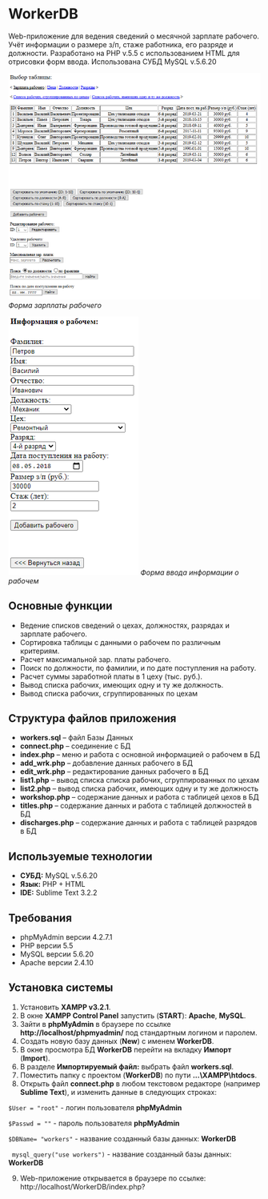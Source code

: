 # WorkerDB

Web-приложение для ведения сведений о месячной зарплате рабочего. Учёт информации о размере з/п, стаже работника, его разряде и должности.
Разработано на PHP v.5.5 с использованием HTML для отрисовки форм ввода. Использована СУБД MySQL v.5.6.20

![alt text](https://github.com/svitosl/screenshots/blob/master/workerdb_main_wnd.png "Форма зарплаты рабочего")
*Форма зарплаты рабочего*

![alt text](https://github.com/svitosl/screenshots/blob/master/workerdb_addwrk_wnd.png "Форма ввода информации о рабочем")
*Форма ввода информации о рабочем*

## Основные функции

* Ведение списков сведений о цехах, должностях, разрядах и зарплате рабочего.
* Сортировка таблицы с данными о рабочем по различным критериям.
* Расчет максимальной зар. платы рабочего.
* Поиск по должности, по фамилии, и по дате поступления на работу.
* Расчет суммы заработной платы в 1 цеху (тыс. руб.).
* Вывод списка рабочих, имеющих одну и ту же должность.
* Вывод списка рабочих, сгруппированных по цехам

## Структура файлов приложения

* **workers.sql** – файл Базы Данных
* **connect.php** – соединение с БД
* **index.php** – меню и работа с основной информацией о рабочем в БД
* **add_wrk.php** – добавление данных рабочего в БД
* **edit_wrk.php** – редактирование данных рабочего в БД
* **list1.php** – вывод списка списка рабочих, сгруппированных по цехам
* **list2.php** – вывод списка рабочих, имеющих одну и ту же должность
* **workshop.php** – содержание данных и работа с таблицей цехов в БД
* **titles.php** – содержание данных и работа с таблицей должностей в БД
* **discharges.php** – содержание данных и работа с таблицей разрядов в БД

## Используемые технологии

* **СУБД:** MySQL v.5.6.20
* **Язык:** PHP + HTML
* **IDE:** Sublime Text 3.2.2

## Требования

* phpMyAdmin версии 4.2.7.1
* PHP версии 5.5
* MySQL версии 5.6.20
* Apache версии 2.4.10

## Установка системы

1. Установить **XAMPP v3.2.1**.
2. В окне **XAMPP Control Panel** запустить (**START**): **Apache**, **MySQL**.
3. Зайти в **phpMyAdmin** в браузере по ссылке **http://localhost/phpmyadmin/** под стандартным логином и паролем.
4. Создать новую базу данных (**New**) с именем **WorkerDB**.
5. В окне просмотра БД **WorkerDB** перейти на вкладку **Импорт** (**Import**).
6. В разделе **Импортируемый файл:** выбрать файл **workers.sql**.
7. Поместить папку с проектом (**WorkerDB**) по пути **...\XAMPP\htdocs**.
8. Открыть файл **connect.php** в любом текстовом редакторе (например **Sublime Text**), и изменить данные в следующих строках:

```$User = "root"``` - логин пользователя **phpMyAdmin**

```$Passwd = ""``` - пароль пользователя **phpMyAdmin**

```$DBName= "workers"``` - название созданный базы данных: **WorkerDB**

``` mysql_query("use workers")``` - название созданный базы данных: **WorkerDB**

9. Web-приложение открывается в браузере по ссылке: http://localhost/WorkerDB/index.php?

